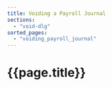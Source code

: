 ```yaml
---
title: Voiding a Payroll Journal
sections:
  - "void-dlg"
sorted_pages:
  - "voiding_payroll_journal"
---
```

# {{page.title}}
